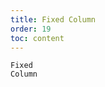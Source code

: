 ```yaml
---
title: Fixed Column
order: 19
toc: content
---
```


<code src='../examples/FixedColumn.tsx' description="When there are too many columns, you can fix some of them. `column.fixed` accepts two string literals: 'left' and 'right', both indicating that the column will be fixed at corresponding direction.">Fixed Column</code>
